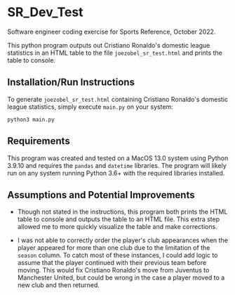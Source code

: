 # SR_Dev_Test
Software engineer coding exercise for Sports Reference, October 2022.

This python program outputs out Cristiano Ronaldo's domestic league statistics in an HTML table to the file `joezobel_sr_test.html` and prints the table to console.

## Installation/Run Instructions
To generate `joezobel_sr_test.html` containing Cristiano Ronaldo's domestic league statistics, simply execute `main.py` on your system:

```
python3 main.py
```

## Requirements
This program was created and tested on a MacOS 13.0 system using Python 3.9.10 and requires the `pandas` and `datetime` libraries. The program will likely run on any system running Python 3.6+ with the required libraries installed.

## Assumptions and Potential Improvements
- Though not stated in the instructions, this program both prints the HTML table to console and outputs the table to an HTML file. This extra step allowed me to more quickly visualize the table and make corrections.

- I was not able to correctly order the player's club appearances when the player appeared for more than one club due to the limitation of the `season` column. To catch most of these instances, I could add logic to assume that the player continued with their previous team before moving. This would fix Cristiano Ronaldo's move from Juventus to Manchester United, but could be wrong in the case a player moved to a new club and then returned.



